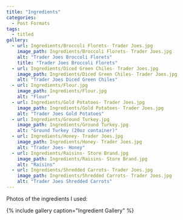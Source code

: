 ```yaml
---
title: "Ingredients"
categories:
  - Post Formats
tags:
  - titled
gallery:
  - url: Ingredients/Broccoli Florets- Trader Joes.jpg
    image_path: Ingredients/Broccoli Florets- Trader Joes.jpg
    alt: "Trader Joes Broccoli Florets"
    title: "Trader Joes Broccoli Florets"
  - url: Ingredients/Diced Green Chiles- Trader Joes.jpg
    image_path: Ingredients/Diced Green Chiles- Trader Joes.jpg
    alt: "Trader Joes Diced Green Chiles"
  - url: Ingredients/Flour.jpg
    image_path: Ingredients/Flour.jpg
    alt: "Flour"
  - url: Ingredients/Gold Potatoes- Trader Joes.jpg
    image_path: Ingredients/Gold Potatoes- Trader Joes.jpg
    alt: "Trader Joes Gold Potatoes"
  - url: Ingredients/Ground Turkey.jpg
    image_path: Ingredients/Ground Turkey.jpg
    alt: "Ground Turkey (20oz container)"
  - url: Ingredients/Honey- Trader Joes.jpg
    image_path: Ingredients/Honey- Trader Joes.jpg
    alt: "Trader Joes- Honey"
  - url: Ingredients/Raisins- Store Brand.jpg
    image_path: Ingredients/Raisins- Store Brand.jpg
    alt: "Raisins"
  - url: Ingredients/Shredded Carrots- Trader Joes.jpg
    image_path: Ingredients/Shredded Carrots- Trader Joes.jpg
    alt: "Trader Joes Shredded Carrots"
---
```


Photos of the ingredients I used: 


{% include gallery caption="Ingredient Gallery" %}

<!---
  - url: Ingredients/
    image_path: Ingredients/
    alt: ""
  - url: Ingredients/
    image_path: Ingredients/
    alt: ""
  - url: Ingredients/
    image_path: Ingredients/
    alt: ""
-->

   
